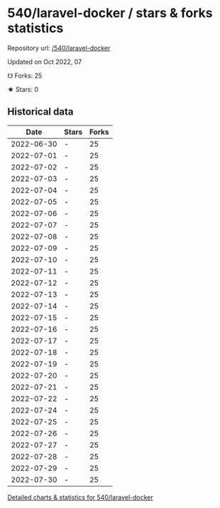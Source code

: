 # 540/laravel-docker / stars & forks statistics

Repository url: [/540/laravel-docker](https://github.com/540/laravel-docker)

Updated on Oct 2022, 07

☋ Forks: 25

★ Stars: 0

## Historical data
| Date | Stars | Forks |
|------|-------|-------|
| 2022-06-30 | - | 25 | 
| 2022-07-01 | - | 25 | 
| 2022-07-02 | - | 25 | 
| 2022-07-03 | - | 25 | 
| 2022-07-04 | - | 25 | 
| 2022-07-05 | - | 25 | 
| 2022-07-06 | - | 25 | 
| 2022-07-07 | - | 25 | 
| 2022-07-08 | - | 25 | 
| 2022-07-09 | - | 25 | 
| 2022-07-10 | - | 25 | 
| 2022-07-11 | - | 25 | 
| 2022-07-12 | - | 25 | 
| 2022-07-13 | - | 25 | 
| 2022-07-14 | - | 25 | 
| 2022-07-15 | - | 25 | 
| 2022-07-16 | - | 25 | 
| 2022-07-17 | - | 25 | 
| 2022-07-18 | - | 25 | 
| 2022-07-19 | - | 25 | 
| 2022-07-20 | - | 25 | 
| 2022-07-21 | - | 25 | 
| 2022-07-22 | - | 25 | 
| 2022-07-24 | - | 25 | 
| 2022-07-25 | - | 25 | 
| 2022-07-26 | - | 25 | 
| 2022-07-27 | - | 25 | 
| 2022-07-28 | - | 25 | 
| 2022-07-29 | - | 25 | 
| 2022-07-30 | - | 25 | 


[Detailed charts & statistics for 540/laravel-docker](https://reviewgithub.com/rep/540/laravel-docker)
